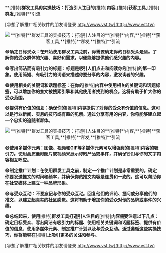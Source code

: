 **[推特]**群发工具的实操技巧：打造引人注目的**[推特]**内容,**[推特]**获客工具,**[推特]**群发,**[推特]**引流

[😍想了解推广相关软件的朋友请登录 http://www.vst.tw](http://www.vst.tw)

 <center><img src="https://vst.tw/MP4/tuiguang/png/2.png" alt="**[推特]**群发工具的实操技巧：打造引人注目的**[推特]**内容,**[推特]**获客工具,**[推特]**群发,**[推特]**引流"></center>

**😄确定目标受众：在开始使用群发工具之前，你需要确定你的目标受众是谁。了解你的受众群体的兴趣、喜好和需求，以便能够提供他们感兴趣的内容。**

**😄写出简洁而有吸引力的标题：标题是吸引人们点击和阅读你的**[推特]**的第一印象。使用简短、有吸引力的词语来描述你要分享的内容，激发读者的兴趣。**

**😄使用相关的关键词和话题标签：在你的**[推特]**内容中使用相关的关键词和话题标签，可以增加你的推文被搜索引擎和其他使用者找到的机会。这将有助于扩大你的受众范围。**

**😄提供有价值的信息：确保你的**[推特]**内容提供了对你的受众有价值的信息。这可以是行业新闻、实用的技巧或有趣的见解。通过分享有用的内容，你将能够建立起一个忠实的追随者群体。**

 <center><img src="https://vst.tw/MP4/tuiguang/png/8.png" alt="**[推特]**群发工具的实操技巧：打造引人注目的**[推特]**内容,**[推特]**获客工具,**[推特]**群发,**[推特]**引流"></center>

**😄使用多媒体元素：图像、视频和GIF等多媒体元素可以增强你的**[推特]**内容的吸引力。使用高质量的图片或视频来展示你的产品或事件，并确保它们与你的文字内容相互呼应。**

**😄制定推广计划：在使用群发工具之前，制定一个推广计划是非常重要的。确定你要发送推文的时间和频率，并确保你的推文内容是连贯和一致的。这可以帮助你在社交媒体上建立一种品牌形象。**

**😄与受众互动：不要忘记与你的受众互动。回复他们的评论、提问或分享他们的推文，以建立起真实的社区感觉。这将有助于增加你的受众对你的品牌或事件的兴趣。**

**😄总结起来，使用**[推特]**群发工具打造引人注目的**[推特]**内容需要注意以下几点：确定目标受众、写出简洁有吸引力的标题、使用相关关键词和话题标签、提供有价值的信息、使用多媒体元素、制定推广计划以及与受众互动。通过遵循这些实操技巧，你将能够在**[推特]**上吸引更多的关注和参与。**

[😍想了解推广相关软件的朋友请登录 http://www.vst.tw](http://www.vst.tw)



